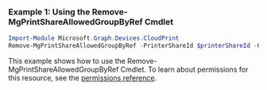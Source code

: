 ### Example 1: Using the Remove-MgPrintShareAllowedGroupByRef Cmdlet
```powershell
Import-Module Microsoft.Graph.Devices.CloudPrint
Remove-MgPrintShareAllowedGroupByRef -PrinterShareId $printerShareId -GroupId $groupId
```
This example shows how to use the Remove-MgPrintShareAllowedGroupByRef Cmdlet.
To learn about permissions for this resource, see the [permissions reference](/graph/permissions-reference).
